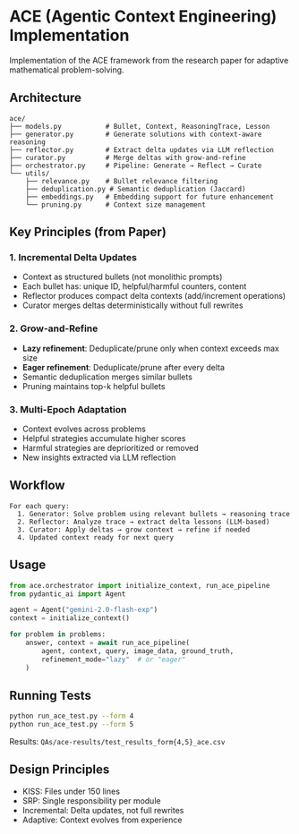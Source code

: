 # ACE (Agentic Context Engineering) Implementation

Implementation of the ACE framework from the research paper for adaptive mathematical problem-solving.

## Architecture

```
ace/
├── models.py           # Bullet, Context, ReasoningTrace, Lesson
├── generator.py        # Generate solutions with context-aware reasoning
├── reflector.py        # Extract delta updates via LLM reflection
├── curator.py          # Merge deltas with grow-and-refine
├── orchestrator.py     # Pipeline: Generate → Reflect → Curate
└── utils/
    ├── relevance.py    # Bullet relevance filtering
    ├── deduplication.py # Semantic deduplication (Jaccard)
    ├── embeddings.py   # Embedding support for future enhancement
    └── pruning.py      # Context size management
```

## Key Principles (from Paper)

### 1. Incremental Delta Updates
- Context as structured bullets (not monolithic prompts)
- Each bullet has: unique ID, helpful/harmful counters, content
- Reflector produces compact delta contexts (add/increment operations)
- Curator merges deltas deterministically without full rewrites

### 2. Grow-and-Refine
- **Lazy refinement**: Deduplicate/prune only when context exceeds max size
- **Eager refinement**: Deduplicate/prune after every delta
- Semantic deduplication merges similar bullets
- Pruning maintains top-k helpful bullets

### 3. Multi-Epoch Adaptation
- Context evolves across problems
- Helpful strategies accumulate higher scores
- Harmful strategies are deprioritized or removed
- New insights extracted via LLM reflection

## Workflow

```
For each query:
  1. Generator: Solve problem using relevant bullets → reasoning trace
  2. Reflector: Analyze trace → extract delta lessons (LLM-based)
  3. Curator: Apply deltas → grow context → refine if needed
  4. Updated context ready for next query
```

## Usage

```python
from ace.orchestrator import initialize_context, run_ace_pipeline
from pydantic_ai import Agent

agent = Agent("gemini-2.0-flash-exp")
context = initialize_context()

for problem in problems:
    answer, context = await run_ace_pipeline(
        agent, context, query, image_data, ground_truth,
        refinement_mode="lazy"  # or "eager"
    )
```

## Running Tests

```bash
python run_ace_test.py --form 4
python run_ace_test.py --form 5
```

Results: `QAs/ace-results/test_results_form{4,5}_ace.csv`

## Design Principles

- KISS: Files under 150 lines
- SRP: Single responsibility per module
- Incremental: Delta updates, not full rewrites
- Adaptive: Context evolves from experience
